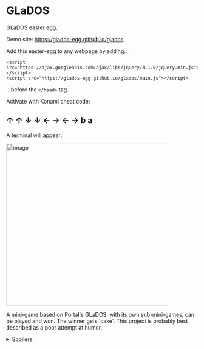 # GLaDOS
GLaDOS easter egg.

Demo site: https://glados-egg.github.io/glados

Add this easter-egg to any webpage by adding...
```
<script src="https://ajax.googleapis.com/ajax/libs/jquery/3.1.0/jquery.min.js"></script>
<script src="https://glados-egg.github.io/glados/main.js"></script>
```

...before the ```</head>``` tag.

Activate with Konami cheat code:

## ↑ ↑ ↓ ↓ ← → ← → b a


A terminal will appear:

<img width="426" alt="image" src="https://user-images.githubusercontent.com/103392098/162673025-1ef28799-cd83-4afe-96c4-00b4bf345df6.png">

A mini-game based on Portal's GLaDOS, with its own sub-mini-games, can be played and won. The winner gets 'cake'. This project is probably best described as a poor attempt at humor.

<details>
  <summary>Spoilers:</summary>
  
Spoiler:

Don't cheat and ruin the fun. The game will literally tell you when you've won, and it can be more rewarding when you do it honestly. The chess game can of course be won too. I will know every time anyone won the game...well, at least if they take the 'cake'. The reason for vagueness and misspellings below is intentional and meant to block lazy attempts by habitual cheaters to game the game.

MORE SPOILERS?

Chess game is just the basic strategy game with simple 'AI' moves. Just for fun whether you win or lose.

While tinkering with GLaDOS, you might note the odd merror messages. If you produce enough errors, one or more error messages might suggest it actually means or does something interesting.

That leads to the ending where it actually tells you that you've won.

If a slice of cake costs about five, maybe something worth the same amount can be accepted by the winner to exchange for the cash needed to acquire a rewarding slice of cake from their local purveyor of pastries? (Yes, I'm just giving the winner a digitl wallet and its key to take, which is loaded with ~about~ five in northern North America, which anyone can see if claimed yet anonymously, which is the equivalent of you getting your precious cake. You didn't think I would lie to you, did you?).

"HOW SHOULD I HAVE KNOWN THIS WITHOUT CHEATING?"

Just by playing the game as intended. The credits and certain error and help messages tell you that you're wasting your time when attempting the application process because it closed quite a few years ago on an interesting date in 2009. It also promises cake to the winner, but GLaDOS occasionally tells you this is a lie. When you win the game, you'll realize the lie was technically correct because software cannot give actual cake to a human, but effectively true because it can give a human something it can exchange to purchase actual cake in real human life. Applying is really just an error-message generating exercise to get you to notice something odd about some of the messages everytime you fail. Then again, they're all fairly odd now that GLaDOS is relegated from Artificial Intelligence down to mere MS-DOS duties.

If you note the "help" system, it gives you all the commands. You can type 'help chess' and learn it's only a mini-game in the GLaDOS game only for fun. One of the other games was never built for interesting reasons, and another one has no actual winnable outcome (a war games reference ala Mat Broderick).

The error messages eventually (randomly) suggest that you don't know what the error numbers do. Not what they 'mean'; what they "do'. Errors can actually DO something? So type in those numbers. Wait. You get told you win, but wait a bit longer. You get your all-so-precious piece of icing-covered pastry! Those numbers at the end of the cake are directly related to the date the applications stopped being processed (an interesting date in history where GLaDOS might have figured out how to effectively give a slice of 'cake' to a human). The obvious string of characters at the very ending is you 'key' to claim your 'cake', which isn't a lie afterall because you seem to be able to just buy a nice piece of cake now hey?

EVEN MORE SPOILER:

Don't feel bad, this was intentionally made hard. Read the rest of the spoilers above. The date the credits refer to is jan 3 of 2009 which is the date that bitcoin became a thing. I can't give you a slice of cake through software, but could I give you enough bitcoin to buy a piece of cake? The cake image that displays when you win contains a btcoin wallt address. You ask a friend who knows what a computer bitcoin is, and they can help you claim that wallt. Those 34 vertical letters starting with a 1 (wallets always start with 1 or 3 and are 25 to 34 chars long) are the address of the bitcoin wallet, and you can see that I depositd about five worth of those coins into that wallet when I made this game. The key to the wallet is obvious when you play the game and legit win it. Now that you have that 'key' and accepted your winnings, you can afford to buy yourself or a friend a nice piece of cake, eh?



IF YOU CHEATED AND CLAIMED AND FEEL BAD, JUST DEPOSIT BACK AND LEAVE IT BE FOR A TRUE WINNER. NO JUDGEMENT. IT'S ALL ANONYMOUS ANYHOW BY DESIGN.
  
</details>
